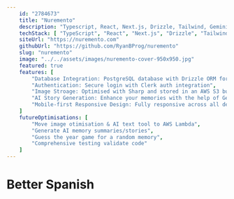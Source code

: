 ```yaml
---
    id: "2784673"
    title: "Nuremento"
    description: "Typescript, React, Next.js, Drizzle, Tailwind, Gemini, AWS S3 - A full-stack application that helps people capture, revisit, and celebrate meaningful memories. It blends traditional journaling with playful experiences, floating your messages in a note lake, sealing letters inside time capsules for your future self, and enhancing your stories with AI-generated text."
    techStack: [ "TypeScript", "React", "Next.js", "Drizzle", "Tailwind", "AWS S3", "Gemini"]
    siteUrl: "https://nuremento.com"
    githubUrl: "https://github.com/RyanBProg/nuremento"
    slug: "nuremento"
    image: "../../assets/images/nuremento-cover-950x950.jpg"
    featured: true
    features: [
        "Database Integration: PostgreSQL database with Drizzle ORM for robust data management",
        "Authentication: Secure login with Clerk auth integration",
        "Image Stroage: Optimised with Sharp and stored in an AWS S3 bucket",
        "AI Story Generation: Enhance your memories with the help of Gemini",
        "Mobile-first Responsive Design: Fully responsive across all device sizes"
    ]
    futureOptimisations: [
        "Move image otimisation & AI text tool to AWS Lambda",
        "Generate AI memory summaries/stories",
        "Guess the year game for a random memory",
        "Comprehensive testing validate code"
    ]
---
```


# Better Spanish
